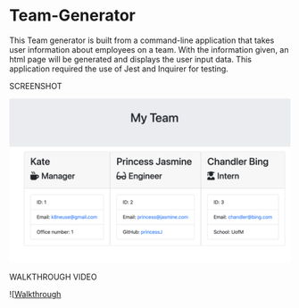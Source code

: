 # Team-Generator

This Team generator is built from a command-line application that takes user information about employees on a team. With 
the information given, an html page will be generated and displays the user input data. This application required the use of Jest and Inquirer for testing.


SCREENSHOT

![teamGenerator](teamScreenshot.jpg)


WALKTHROUGH VIDEO


![[Walkthrough](walkthrough.mov)

